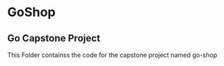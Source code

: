 # GoShop

## Go Capstone Project

This Folder containss the code for the capstone project named go-shop
